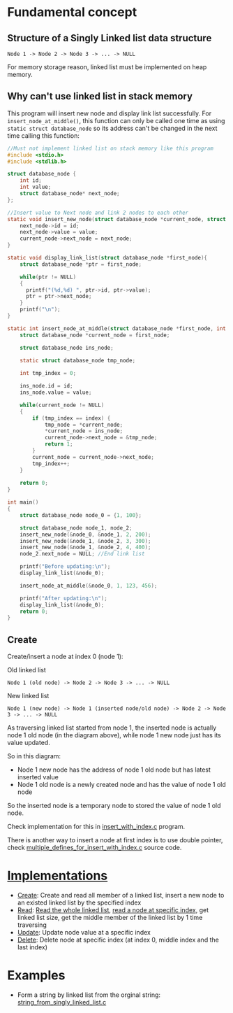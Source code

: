 # Fundamental concept

## Structure of a Singly Linked list data structure

```
Node 1 -> Node 2 -> Node 3 -> ... -> NULL
```

For memory storage reason, linked list must be implemented on heap memory.

## Why can't use linked list in stack memory

This program will insert new node and display link list successfully. For ``insert_node_at_middle()``, this function can only be called one time as using ``static struct database_node`` so its address can't be changed in the next time calling this function:

```c
//Must not implement linked list on stack memory like this program
#include <stdio.h> 
#include <stdlib.h>

struct database_node { 
    int id;
    int value;
    struct database_node* next_node; 
}; 

//Insert value to Next node and link 2 nodes to each other
static void insert_new_node(struct database_node *current_node, struct database_node *next_node, int id, int value)  {
    next_node->id = id;
    next_node->value = value;
    current_node->next_node = next_node;
}

static void display_link_list(struct database_node *first_node){
    struct database_node *ptr = first_node;

    while(ptr != NULL)
	{        
      printf("(%d,%d) ", ptr->id, ptr->value);
      ptr = ptr->next_node;
    }
    printf("\n");
}

static int insert_node_at_middle(struct database_node *first_node, int index, int id, int value){
    struct database_node *current_node = first_node;

    struct database_node ins_node;
    
    static struct database_node tmp_node; 

    int tmp_index = 0;

    ins_node.id = id;
    ins_node.value = value;

    while(current_node != NULL)
	{        
      	if (tmp_index == index) {
            tmp_node = *current_node;
            *current_node = ins_node;
            current_node->next_node = &tmp_node;
			return 1;
      	}
		current_node = current_node->next_node;
		tmp_index++;
    }
   
    return 0;
}

int main() 
{ 
    struct database_node node_0 = {1, 100};

    struct database_node node_1, node_2;
    insert_new_node(&node_0, &node_1, 2, 200);
    insert_new_node(&node_1, &node_2, 3, 300);
    insert_new_node(&node_1, &node_2, 4, 400);
    node_2.next_node = NULL; //End link list

	printf("Before updating:\n");
    display_link_list(&node_0);

    insert_node_at_middle(&node_0, 1, 123, 456);

	printf("After updating:\n");
	display_link_list(&node_0);
    return 0; 
} 
```

## Create

Create/insert a node at index 0 (node 1):

Old linked list

```
Node 1 (old node) -> Node 2 -> Node 3 -> ... -> NULL
```

New linked list

```
Node 1 (new node) -> Node 1 (inserted node/old node) -> Node 2 -> Node 3 -> ... -> NULL
```

As traversing linked list started from node 1, the inserted node is actually node 1 old node (in the diagram above), while node 1 new node just has its value updated.

So in this diagram:

* Node 1 new node has the address of node 1 old node but has latest inserted value
* Node 1 old node is a newly created node and has the value of node 1 old node

So the inserted node is a temporary node to stored the value of node 1 old node.

Check implementation for this in [insert_with_index.c](insert_with_index.c) program.

There is another way to insert a node at first index is to use double pointer, check [multiple_defines_for_insert_with_index.c](multiple_defines_for_insert_with_index.c) source code.

# [Implementations](Implementations.md)

* [Create](Implementations.md#create): Create and read all member of a linked list, insert a new node to an existed linked list by the specified index
* [Read](Implementations.md#read): [Read the whole linked list](), [read a node at specific index](), get linked list size, get the middle member of the linked list by 1 time traversing
* [Update](Implementations.md#update): Update node value at a specific index
* [Delete](Implementations.md#delete): Delete node at specific index (at index 0, middle index and the last index)

# Examples

* Form a string by linked list from the orginal string: [string_from_singly_linked_list.c](string_from_singly_linked_list.c)
